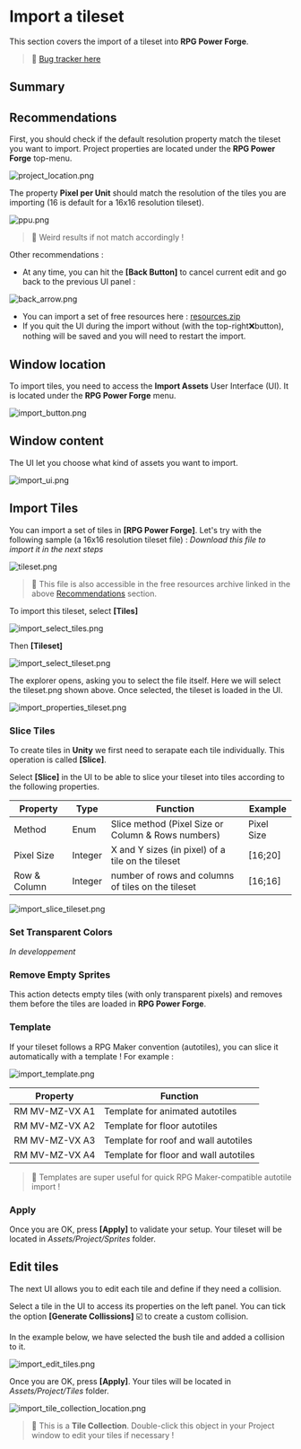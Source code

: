 # Import a tileset

This section covers the import of a tileset into **RPG Power Forge**.

> 🐞 [Bug tracker here](https://trello.com/b/PIzgsYov/rpg-power-forge-road-map)


## Summary

## Recommendations

First, you should check if the default resolution property match the tileset you want to import. Project properties are located under the **RPG Power Forge** top-menu.

![project_location.png](./../media/place_tiles/project_location.png)

The property **Pixel per Unit** should match the resolution of the tiles you are importing (16 is default for a 16x16 resolution tileset).

![ppu.png](./../media/place_tiles/ppu.png)

> 🐲 Weird results if not match accordingly !

Other recommendations :

- At any time, you can hit the **[Back Button]** to cancel current edit and go back to the previous UI panel :

![back_arrow.png](./../media/import/back_arrow.png)
- You can import a set of free resources here : [resources.zip](./../media/zip/resources.zip)
- If you quit the UI during the import without (with the top-right❌button), nothing will be saved and you will need to restart the import.

## Window location

To import tiles, you need to access the **Import Assets** User Interface (UI). It is located under the **RPG Power Forge** menu.

![import_button.png](./../media/import/import_button.png)

## Window content

The UI let you choose what kind of assets you want to import.

![import_ui.png](./../media/import/import_ui.PNG)

## Import Tiles

You can import a set of tiles in **[RPG Power Forge]**. Let's try with the following sample (a 16x16 resolution tileset file) : *Download this file to import it in the next steps*

![tileset.png](./../media/import/tileset.png)

> 🐲 This file is also accessible in the free resources archive linked in the above [Recommendations](#recommendations) section.

To import this tileset, select **[Tiles]**

![import_select_tiles.png](./../media/import/import_select_tiles.png)

Then **[Tileset]**

![import_select_tileset.png](./../media/import/import_select_tileset.PNG)

The explorer opens, asking you to select the file itself. Here we will select the tileset.png shown above. Once selected, the tileset is loaded in the UI.

![import_properties_tileset.png](./../media/import/import_properties_tileset.PNG)


### Slice Tiles

To create tiles in **Unity** we first need to serapate each tile individually. This operation is called **[Slice]**.

Select **[Slice]** in the UI to be able to slice your tileset into tiles according to the following properties.

Property|Type|Function|Example
--------|--------|--------|--------
Method|Enum|Slice method (Pixel Size or Column & Rows numbers)| Pixel Size
Pixel Size|Integer|X and Y sizes (in pixel) of a tile on the tileset|[16;20]
Row & Column |Integer|number of rows and columns of tiles on the tileset|[16;16]

![import_slice_tileset.png](./../media/import/import_slice_tileset.PNG)

### Set Transparent Colors

*In developpement*

### Remove Empty Sprites

This action detects empty tiles (with only transparent pixels) and removes them before the tiles are loaded in **RPG Power Forge**.


### Template

If your tileset follows a RPG Maker convention (autotiles), you can slice it automatically with a template ! For example :

![import_template.png](./../media/import/import_template.png)

Property|Function
--------|--------|
RM MV-MZ-VX A1|Template for animated autotiles
RM MV-MZ-VX A2|Template for floor autotiles
RM MV-MZ-VX A3|Template for roof and wall autotiles
RM MV-MZ-VX A4|Template for floor and wall autotiles

> 🐲 Templates are super useful for quick RPG Maker-compatible autotile import !


### Apply

Once you are OK, press **[Apply]** to validate your setup. Your tileset will be located in *Assets/Project/Sprites* folder.


## Edit tiles

The next UI allows you to edit each tile and define if they need a collision.

Select a tile in the UI to access its properties on the left panel. You can tick the option **[Generate Collissions]** ☑️ to create a custom collision.

In the example below, we have selected the bush tile and added a collision to it.

![import_edit_tiles.png](./../media/import/import_edit_tiles.png)

Once you are OK, press **[Apply]**. Your tiles will be located in *Assets/Project/Tiles* folder.

![import_tile_collection_location.png](./../media/import/import_tile_collection_location.png)

> 🐲 This is a **Tile Collection**. Double-click this object in your Project window to edit your tiles if necessary !

